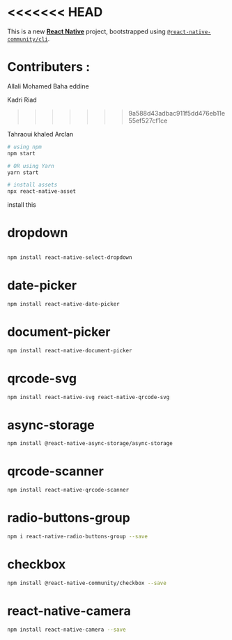 <<<<<<< HEAD
=======
This is a new [**React Native**](https://reactnative.dev) project, bootstrapped using [`@react-native-community/cli`](https://github.com/react-native-community/cli).

# Contributers :
Allali Mohamed Baha eddine 

Kadri Riad
>>>>>>> 9a588d43adbac911f5dd476eb11e55ef527cf1ce

Tahraoui khaled Arclan

```bash
# using npm
npm start
```
```bash
# OR using Yarn
yarn start
```
```bash
# install assets
npx react-native-asset
```



install this
# dropdown
```bash

npm install react-native-select-dropdown
```
# date-picker

```bash
npm install react-native-date-picker
```
# document-picker

```bash
npm install react-native-document-picker
```
# qrcode-svg

```bash
npm install react-native-svg react-native-qrcode-svg
```

# async-storage

```bash
npm install @react-native-async-storage/async-storage
```

# qrcode-scanner

```bash
npm install react-native-qrcode-scanner
```

# radio-buttons-group

```bash
npm i react-native-radio-buttons-group --save
```

# checkbox 

```bash
npm install @react-native-community/checkbox --save

```

# react-native-camera

```bash
npm install react-native-camera --save
```